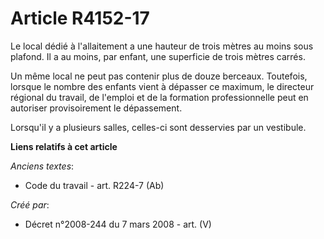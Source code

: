# Article R4152-17

Le local dédié à l'allaitement a une hauteur de trois mètres au moins sous plafond. Il a au moins, par enfant, une superficie
de trois mètres carrés.

Un même local ne peut pas contenir plus de douze berceaux. Toutefois, lorsque le nombre des enfants vient à dépasser ce
maximum, le directeur régional du travail, de l'emploi et de la formation professionnelle peut en autoriser provisoirement le
dépassement.

Lorsqu'il y a plusieurs salles, celles-ci sont desservies par un vestibule.

**Liens relatifs à cet article**

_Anciens textes_:

  - Code du travail - art. R224-7 (Ab)

_Créé par_:

  - Décret n°2008-244 du 7 mars 2008 - art. (V)
